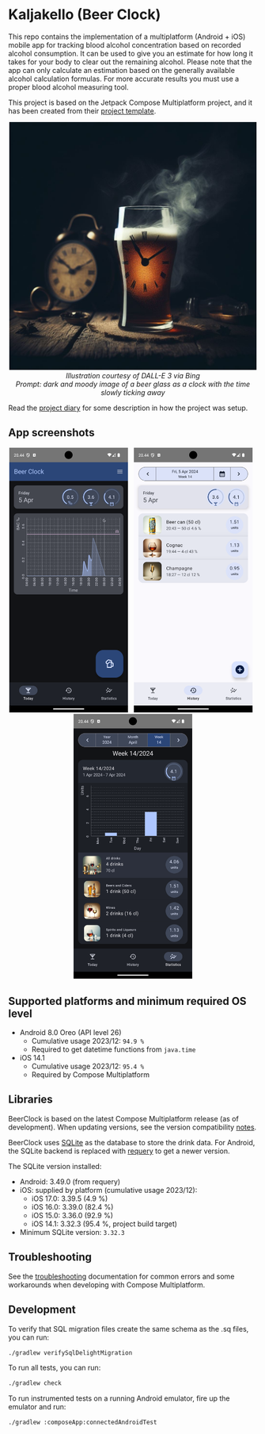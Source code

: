 # Kaljakello (Beer Clock)

This repo contains the implementation of a multiplatform (Android + iOS)
mobile app for tracking blood alcohol concentration based on recorded
alcohol consumption. It can be used to give you an estimate for how long
it takes for your body to clear out the remaining alcohol. Please note
that the app can only calculate an estimation based on the generally
available alcohol calculation formulas. For more accurate results you
must use a proper blood alcohol measuring tool.

This project is based on the Jetpack Compose Multiplatform project, and
it has been created from their
[project template](https://github.com/JetBrains/compose-multiplatform-template).

<p align="center" width="100%">
<img src="beertime.jpeg" alt="Beer time" width="500" /><br />
<i>Illustration courtesy of DALL-E 3 via Bing<br />
Prompt: dark and moody image of a beer glass as a clock with the time slowly ticking away</i>
</p>

Read the [project diary](./diary/README.md) for some description in
how the project was setup.

## App screenshots

<p align="center" width="100%">
<img src="screenshot-main.png" alt="App main screen" width="240" style="padding-right: 8px;"/>
<img src="screenshot-history.png" alt="Drink history" width="240" style="padding-right: 8px;" />
<img src="screenshot-statistics.png" alt="Statistics" width="240" /><br />
</p>

## Supported platforms and minimum required OS level

- Android 8.0 Oreo (API level 26)
    - Cumulative usage 2023/12: `94.9 %`
    - Required to get datetime functions from `java.time`
- iOS 14.1
    - Cumulative usage 2023/12: `95.4 %`
    - Required by Compose Multiplatform

## Libraries

BeerClock is based on the latest Compose Multiplatform release (as of development).
When updating versions, see the version compatibility
[notes](https://www.jetbrains.com/help/kotlin-multiplatform-dev/compose-compatibility-and-versioning.html#limitations-of-compose-multiplatform-releases).

BeerClock uses [SQLite](https://www.sqlite.org/index.html) as the database
to store the drink data. For Android, the SQLite backend is replaced with
[requery](https://github.com/requery/requery) to get a newer version.

The SQLite version installed:

- Android: 3.49.0 (from requery)
- iOS: supplied by platform (cumulative usage 2023/12):
    - iOS 17.0: 3.39.5 (4.9 %)
    - iOS 16.0: 3.39.0 (82.4 %)
    - iOS 15.0: 3.36.0 (92.9 %)
    - iOS 14.1: 3.32.3 (95.4 %, project build target)
- Minimum SQLite version: `3.32.3`

## Troubleshooting

See the [troubleshooting](./diary/Troubleshooting.md) documentation for
common errors and some workarounds when developing with Compose
Multiplatform.

## Development

To verify that SQL migration files create the same schema as the .sq files, you can run:

```bash
./gradlew verifySqlDelightMigration
```

To run all tests, you can run:

```bash
./gradlew check
```

To run instrumented tests on a running Android emulator, fire up the emulator and run:

```bash
./gradlew :composeApp:connectedAndroidTest
```
